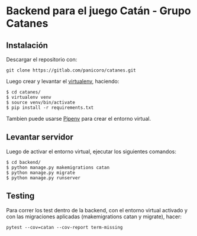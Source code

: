 # Backend para el juego Catán - Grupo Catanes 

## Instalación

Descargar el repositorio con:

```
git clone https://gitlab.com/panicoro/catanes.git
```

Luego crear y levantar el [virtualenv](https://virtualenv.pypa.io/en/stable/), 
haciendo:

```
$ cd catanes/
$ virtualenv venv
$ source venv/bin/activate
$ pip install -r requirements.txt
```

Tambien puede usarse [Pipenv](https://pipenv-es.readthedocs.io/es/latest/) para
crear el entorno virtual.

## Levantar servidor

Luego de activar el entorno virtual, ejecutar los siguientes comandos:

```
$ cd backend/
$ python manage.py makemigrations catan
$ python manage.py migrate
$ python manage.py runserver
```

## Testing

Para correr los test dentro de la backend, con el entorno virtual activado y 
con las migraciones aplicadas (makemigrations catan y migrate), 
hacer:

```
pytest --cov=catan --cov-report term-missing
```